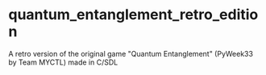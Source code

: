 # quantum_entanglement_retro_edition
A retro version of the original game "Quantum Entanglement" (PyWeek33 by Team MYCTL) made in C/SDL
